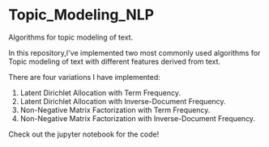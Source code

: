 # Topic_Modeling_NLP
Algorithms for topic modeling of text.

In this repository,I've implemented two most commonly used algorithms for Topic modeling of text with different features derived from text.

There are four variations I have implemented:

1. Latent Dirichlet Allocation with Term Frequency.
2. Latent Dirichlet Allocation with Inverse-Document Frequency.
3. Non-Negative Matrix Factorization with Term Frequency.
4. Non-Negative Matrix Factorization with Inverse-Document Frequency.

Check out the jupyter notebook for the code!



